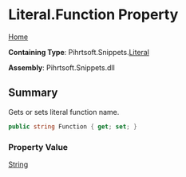 # Literal\.Function Property

[Home](../../../../README.md)

**Containing Type**: Pihrtsoft\.Snippets\.[Literal](../README.md)

**Assembly**: Pihrtsoft\.Snippets\.dll

## Summary

Gets or sets literal function name\.

```csharp
public string Function { get; set; }
```

### Property Value

[String](https://docs.microsoft.com/en-us/dotnet/api/system.string)

